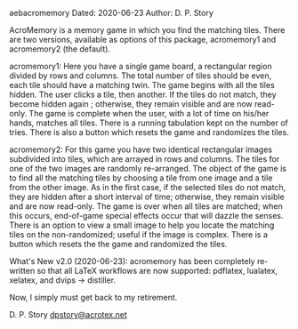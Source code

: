 aebacromemory 
Dated: 2020-06-23
Author: D. P. Story

AcroMemory is a memory game in which you find the matching 
tiles. There are two versions, available as options of this 
package, acromemory1 and acromemory2 (the default). 

acromemory1: Here you have a single game board, a rectangular 
region divided by rows and columns. The total number of tiles 
should be even, each tile should have a matching twin. The game 
begins with all the tiles hidden. The user clicks a tile, then 
another. If the tiles do not match, they become hidden again ; 
otherwise, they remain visible and are now read-only. The game 
is complete when the user, with a lot of time on his/her hands, 
matches all tiles. There is a running tabulation kept on the 
number of tries.  There is also a button which resets the game 
and randomizes the tiles. 

acromemory2: For this game you have two identical rectangular 
images subdivided into tiles, which are arrayed in rows and 
columns. The tiles for one of the two images are randomly 
re-arranged. The object of the game is to find all the matching 
tiles by choosing a tile from one image and a tile from the 
other image. As in the first case, if the selected tiles do not 
match, they are hidden after a short interval of time; 
otherwise, they remain visible and are now read-only. The game 
is over when all tiles are matched; when this occurs, 
end-of-game special effects occur that will dazzle the senses. 
There is an option to view a small image to help you locate the 
matching tiles on the non-randomized; useful if the image is 
complex. There is a button which resets the the game and 
randomized the tiles. 

What's New v2.0 (2020-06-23): acromemory has been completely 
re-written so that all LaTeX workflows are now supported: 
pdflatex, lualatex, xelatex, and dvips -> distiller. 

Now, I simply must get back to my retirement.

D. P. Story
dpstory@acrotex.net

